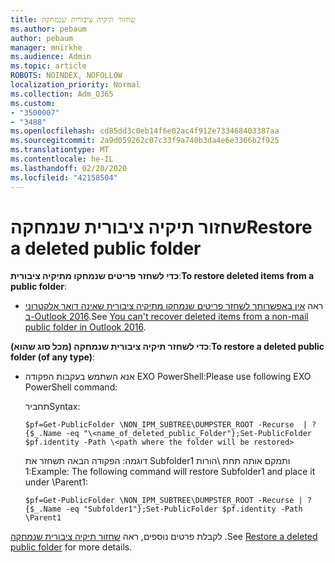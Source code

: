 ```yaml
---
title: שחזור תיקיה ציבורית שנמחקה
ms.author: pebaum
author: pebaum
manager: mnirkhe
ms.audience: Admin
ms.topic: article
ROBOTS: NOINDEX, NOFOLLOW
localization_priority: Normal
ms.collection: Adm_O365
ms.custom:
- "3500007"
- "3488"
ms.openlocfilehash: cd85dd3c0eb14f6e02ac4f912e733468403387aa
ms.sourcegitcommit: 2a9d059262c07c33f9a740b3da4e6e3366b2f925
ms.translationtype: MT
ms.contentlocale: he-IL
ms.lasthandoff: 02/20/2020
ms.locfileid: "42158504"
---
```

# <a name="restore-a-deleted-public-folder"></a><span data-ttu-id="df798-102">שחזור תיקיה ציבורית שנמחקה</span><span class="sxs-lookup"><span data-stu-id="df798-102">Restore a deleted public folder</span></span>

<span data-ttu-id="df798-103">**כדי לשחזר פריטים שנמחקו מתיקיה ציבורית**:</span><span class="sxs-lookup"><span data-stu-id="df798-103">**To restore deleted items from a public folder**:</span></span>

- <span data-ttu-id="df798-104">ראה [אין באפשרותך לשחזר פריטים שנמחקו מתיקיה ציבורית שאינה דואר אלקטרוני ב-Outlook 2016](https://aka.ms/pfrec).</span><span class="sxs-lookup"><span data-stu-id="df798-104">See [You can't recover deleted items from a non-mail public folder in Outlook 2016](https://aka.ms/pfrec).</span></span>
 
<span data-ttu-id="df798-105">**כדי לשחזר תיקיה ציבורית שנמחקה (מכל סוג שהוא)**:</span><span class="sxs-lookup"><span data-stu-id="df798-105">**To restore a deleted public folder (of any type)**:</span></span> 

- <span data-ttu-id="df798-106">אנא השתמש בעקבות הפקודה EXO PowerShell:</span><span class="sxs-lookup"><span data-stu-id="df798-106">Please use following EXO PowerShell command:</span></span>

    <span data-ttu-id="df798-107">תחביר</span><span class="sxs-lookup"><span data-stu-id="df798-107">Syntax:</span></span>

     `$pf=Get-PublicFolder \NON_IPM_SUBTREE\DUMPSTER_ROOT -Recurse  | ?{$_.Name -eq "\<name_of_deleted_public_Folder"};Set-PublicFolder $pf.identity -Path \<path where the folder will be restored>`

    <span data-ttu-id="df798-108">דוגמה: הפקודה הבאה תשחזר את Subfolder1 ותמקם אותה תחת \הורות 1:</span><span class="sxs-lookup"><span data-stu-id="df798-108">Example: The following command will restore Subfolder1 and place it under \Parent1:</span></span>

    `$pf=Get-PublicFolder \NON_IPM_SUBTREE\DUMPSTER_ROOT -Recurse | ?{$_.Name -eq "Subfolder1"};Set-PublicFolder $pf.identity -Path \Parent1`

<span data-ttu-id="df798-109">לקבלת פרטים נוספים, ראה [שחזור תיקיה ציבורית שנמחקה](https://docs.microsoft.com/exchange/collaboration-exo/public-folders/restore-deleted-public-folder) .</span><span class="sxs-lookup"><span data-stu-id="df798-109">See [Restore a deleted public folder](https://docs.microsoft.com/exchange/collaboration-exo/public-folders/restore-deleted-public-folder) for more details.</span></span>
